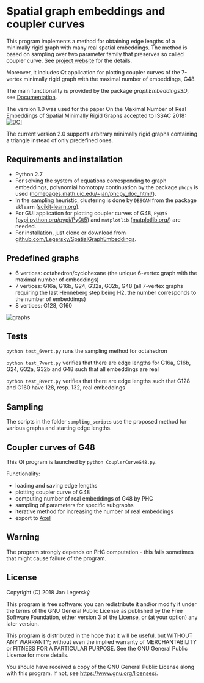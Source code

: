 # Spatial graph embeddings and coupler curves

This program implements a method for obtaining edge lengths of a minimally rigid graph with many real spatial embeddings.
The method is based on sampling over two parameter family that preserves so called coupler curve.
See [project website](http://jan.legersky.cz/project/spatialgraphembeddings/) for the details.

Moreover, it includes Qt application for plotting coupler curves
of the 7-vertex minimally rigid graph with the maximal number of embeddings, G48.

The main functionality is provided by the package *graphEmbeddings3D*, see [Documentation](http://jan.legersky.cz/public_files/spatialGraphEmbeddings/documentation/).

The version 1.0 was used for the paper On the Maximal Number of Real Embeddings of Spatial Minimally Rigid Graphs accepted to ISSAC 2018:
[![DOI](https://zenodo.org/badge/DOI/10.5281/zenodo.1244023.svg)](https://doi.org/10.5281/zenodo.1244023)

The current version 2.0 supports arbitrary minimally rigid graphs containing a triangle instead of only predefined ones.

## Requirements and installation
  * Python 2.7
  * For solving the system of equations corresponding to graph embeddings, polynomial homotopy continuation by the package `phcpy` is used
  ([homepages.math.uic.edu/~jan/phcpy_doc_html/](http://homepages.math.uic.edu/~jan/phcpy_doc_html/)).
  * In the sampling heuristic, clustering is done by `DBSCAN` from the package `sklearn` ([scikit-learn.org](http://scikit-learn.org/stable/install.html)).
  * For GUI application for plotting coupler curves of G48, `PyQt5` ([pypi.python.org/pypi/PyQt5](https://pypi.python.org/pypi/PyQt5)) and `matplotlib` ([matplotlib.org/](https://matplotlib.org/)) are needed.
  * For installation, just clone or download from [github.com/Legersky/SpatialGraphEmbeddings](https://github.com/Legersky/SpatialGraphEmbeddings).

## Predefined graphs
  * 6 vertices: octahedron/cyclohexane (the unique 6-vertex graph with the maximal number of embeddings)
  * 7 vertices: G16a, G16b, G24, G32a, G32b, G48 (all 7-vertex graphs requiring the last Henneberg step being H2,
  the number corresponds to the number of embeddings)
  * 8 vertices: G128, G160

![graphs](http://jan.legersky.cz/public_files/spatialGraphEmbeddings/graphs_7and8vert.png "Supported graphs with 7 and 8 vertices")


## Tests
`python test_6vert.py` runs the sampling method for octahedron

`python test_7vert.py` verifies that there are edge lengths for G16a, G16b, G24, G32a, G32b and G48 such that all embeddings are real

`python test_8vert.py` verifies that there are edge lengths such that G128 and G160 have 128, resp. 132, real embeddings 

## Sampling
The scripts in the folder `sampling_scripts` use the proposed method for various graphs and starting edge lengths.

## Coupler curves of G48
This Qt program is launched by `python CouplerCurveG48.py`.

Functionality:
  * loading and saving edge lengths
  * plotting coupler curve of G48
  * computing number of real embeddings of G48 by PHC
  * sampling of parameters for specific subgraphs
  * iterative method for increasing the number of real embeddings
  * export to [Axel](http://axel.inria.fr/)

## Warning
The program strongly depends on PHC computation - this fails sometimes that might cause failure of the program.

## License
Copyright (C) 2018 Jan Legerský

This program is free software: you can redistribute it and/or modify
it under the terms of the GNU General Public License as published by
the Free Software Foundation, either version 3 of the License, or
(at your option) any later version.

This program is distributed in the hope that it will be useful,
but WITHOUT ANY WARRANTY; without even the implied warranty of
MERCHANTABILITY or FITNESS FOR A PARTICULAR PURPOSE.  See the
GNU General Public License for more details.

You should have received a copy of the GNU General Public License
along with this program.  If not, see <https://www.gnu.org/licenses/>.
